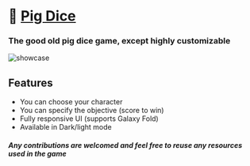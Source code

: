 # 🎲  [Pig Dice](https://pigdice.games)

### The good old pig dice game, except highly customizable

![showcase](https://i.ibb.co/dQhmdMJ/showcase.png)

## Features

- You can choose your character
- You can specify the objective (score to win)
- Fully responsive UI (supports Galaxy Fold)
- Available in Dark/light mode


##### Any contributions are welcomed and feel free to reuse any resources used in the game
